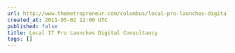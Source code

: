 ```yaml
---
url: http://www.themetropreneur.com/columbus/local-pro-launches-digital-consultancy/
created_at: 2011-05-02 12:00 UTC
published: false
title: Local IT Pro Launches Digital Consultancy
tags: []
---
```



